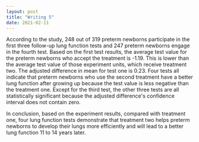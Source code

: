 ```yaml
---
layout: post
title: "Writing 5"
date: 2021-02-11
---
```

<p>According to the study, 248 out of 319 preterm newborns participate in the first three follow-up lung function tests and 247 preterm newborns engage in the fourth test. Based on the first test results, the average test value for the preterm newborns who accept the treatment is -1.19. This is lower than the average test value of those experiment units, which receive treatment two. The adjusted difference in mean for test one is 0.23. Four tests all indicate that preterm newborns who use the second treatment have a better lung function after growing up because the test value is less negative than the treatment one. Except for the third test, the other three tests are all statistically significant because the adjusted difference's confidence interval does not contain zero.

<p>In conclusion, based on the experiment results, compared with treatment one, four lung function tests demonstrate that treatment two helps preterm newborns to develop their lungs more efficiently and will lead to a better lung function 11 to 14 years later.
